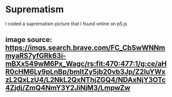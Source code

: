 # Suprematism
I coded a suprematism picture that I found online on p5.js
## image source: https://imgs.search.brave.com/FC_CbSwWNNmmyaRS7yfGRk63i-mBXx549wM6Px_Wagc/rs:fit:470:477:1/g:ce/aHR0cHM6Ly9pLnBp/bmltZy5jb20vb3Jp/Z2luYWxzL2QxLzU4/L2NkL2QxNThjZGQ4/NDAxNjY3OTc4Zjdj/ZmQ4NmY3Y2JiNjM3/LmpwZw
